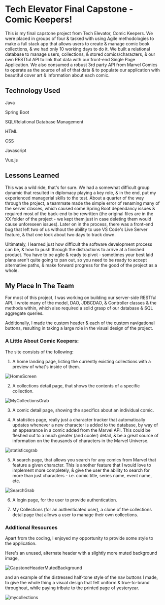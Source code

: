# Tech Elevator Final Capstone - Comic Keepers!

This is my final capstone project from Tech Elevator, Comic Keepers. We were placed in groups of four & tasked with using Agile methodologies to make a full stack app that allows users to create & manage comic book collections, & we had only 10 working days to do it. We built a relational database to manage users, collections, & stored comics/characters, & our own RESTful API to link that data with our front-end Single Page Application. We also consumed a robust 3rd party API from Marvel Comics to operate as the source of all of that data & to populate our application with beautiful cover art & information about each comic.


## Technology Used

Java

Spring Boot

SQL/Relational Database Management

HTML

CSS

Javascript

Vue.js


## Lessons Learned

This was a wild ride, that's for sure. We had a somewhat difficult group dynamic that resulted in diplomacy playing a key role, & in the end, put my experienced managerial skills to the test. About a quarter of the way through the project, a teammate made the simple error of renaming many of the server classes, which caused some Spring Boot dependancy issues & required most of the back-end to be rewritten (the original files are in the XX folder of the project - we kept them just in case deleting them would cause unforeseen issues). Later on in the process, there was a front-end bug that left two of us without the ability to use VS Code's Live Server feature, & that one took about two days to track down.

Ultimately, I learned just how difficult the software development process can be, & how to push through the distractions to arrive at a finished product. You have to be agile & ready to pivot - sometimes your best laid plans aren't quite going to pan out, so you need to be ready to accept alternative paths, & make forward progress for the good of the project as a whole.


## My Place In The Team

For most of this project, I was working on building our server-side RESTful API. I wrote many of the model, DAO, JDBCDAO, & Controller classes & the methods within, which also required a solid grasp of our database & SQL aggregate queries.

Additionally, I made the custom header & each of the custom navigational buttons, resulting in taking a large role in the visual design of the project.


### A Little About Comic Keepers:

The site consists of the following:

1. A home landing page, listing the currently existing collections with a preview of what's inside of them.

![HomeScreen](https://user-images.githubusercontent.com/90332162/146983358-bf1768dc-4c5e-45df-b4e5-8bd3790b6a9a.PNG)

2. A collections detail page, that shows the contents of a specific collection.

![MyCollectionsGrab](https://user-images.githubusercontent.com/90332162/146983577-2a5b5805-2033-4cb4-9864-b08c33d2d778.PNG)

3. A comic detail page, showing the specifics about an individual comic.

4. A statistics page, really just a character tracker that automatically updates whenever a new character is added to the database, by way of an appearance in a comic added from the Marvel API. This could be fleshed out to a much greater (and cooler) detail, & be a great source of information on the thousands of characters in the Marvel Universe.

![statisticsgrab](https://user-images.githubusercontent.com/90332162/146983641-caa279a2-b193-4178-964a-61090a318ae6.png)

5. A search page, that allows you search for any comics from Marvel that feature a given character. This is another feature that I would love to implement more completely, & give the user the ability to search for more than just characters - i.e. comic title, series name, event name, etc.

![SearchGrab](https://user-images.githubusercontent.com/90332162/146983662-b6ff48a9-3496-4dc4-8331-10727d77b1d2.PNG)

6. A login page, for the user to provide authentication.

7. My Collections (for an authenticated user), a clone of the collections detal page that allows a user to manage their own collections.


### Additional Resources

Apart from the coding, I enjoyed my opportunity to provide some style to the application.

Here's an unused, alternate header with a slightly more muted background image,

![CapstoneHeaderMutedBackground](https://user-images.githubusercontent.com/90332162/147119713-cd2d2c06-3439-430d-bf10-dac3e804adbf.png)

and an example of the distressed half-tone style of the nav buttons I made, to give the whole thing a visual design that felt uniform & true-to-brand throughout, while paying tribute to the printed page of yesteryear.

![mycollections](https://user-images.githubusercontent.com/90332162/146984670-81a5351a-6a34-4008-aa4b-e4577302b5e8.png)

